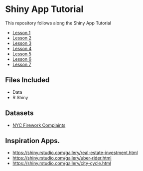 # Shiny App Tutorial

This repository follows along the Shiny App Tutorial

- [Lesson 1](https://shiny.rstudio.com/tutorial/written-tutorial/lesson1/)
- [Lesson 2](https://shiny.rstudio.com/tutorial/written-tutorial/lesson2/)
- [Lesson 3](https://shiny.rstudio.com/tutorial/written-tutorial/lesson3/)
- [Lesson 4](https://shiny.rstudio.com/tutorial/written-tutorial/lesson4/)
- [Lesson 5](https://shiny.rstudio.com/tutorial/written-tutorial/lesson5/)
- [Lesson 6](https://shiny.rstudio.com/tutorial/written-tutorial/lesson6/)
- [Lesson 7](https://shiny.rstudio.com/tutorial/written-tutorial/lesson7/)

## Files Included

- Data
- R Shiny



## Datasets
- [NYC Firework Complaints](https://data.cityofnewyork.us/Social-Services/311-Fireworks-Complaints/g4u2-tvag)


## Inspiration Apps.

- https://shiny.rstudio.com/gallery/real-estate-investment.html
- https://shiny.rstudio.com/gallery/uber-rider.html
- https://shiny.rstudio.com/gallery/city-cycle.html
